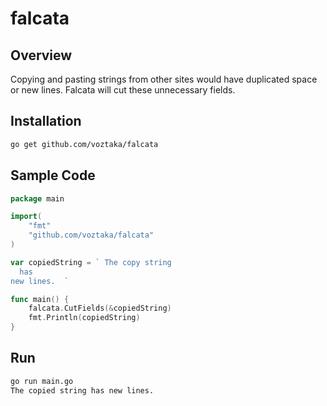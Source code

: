 # falcata
## Overview
Copying and pasting strings from other sites would have duplicated space or new lines. Falcata will cut these unnecessary fields.

## Installation

```bash
go get github.com/voztaka/falcata
```

## Sample Code

```go
package main

import(
	"fmt"
	"github.com/voztaka/falcata"
)

var copiedString = ` The copy string
  has
new lines.  `

func main() {
	falcata.CutFields(&copiedString)
	fmt.Println(copiedString)
}
```

## Run
```bash
go run main.go
The copied string has new lines.
```



